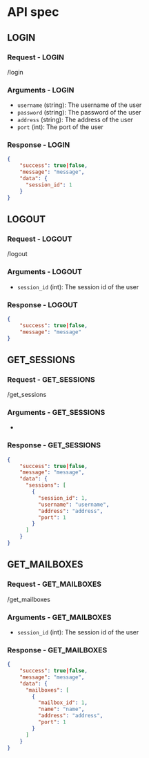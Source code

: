 # API spec

## LOGIN

### Request - LOGIN

/login

### Arguments - LOGIN

- `username` (string): The username of the user
- `password` (string): The password of the user
- `address` (string): The address of the user
- `port` (int): The port of the user

### Response - LOGIN

```json
{
    "success": true|false,
    "message": "message",
    "data": {
      "session_id": 1
    }
}
```

## LOGOUT

### Request - LOGOUT

/logout

### Arguments - LOGOUT

- `session_id` (int): The session id of the user

### Response - LOGOUT

```json
{
    "success": true|false,
    "message": "message"
}
```

## GET_SESSIONS

### Request - GET_SESSIONS

/get_sessions

### Arguments - GET_SESSIONS

-

### Response - GET_SESSIONS

```json
{
    "success": true|false,
    "message": "message",
    "data": {
      "sessions": [
        {
          "session_id": 1,
          "username": "username",
          "address": "address",
          "port": 1
        }
      ]
    }
}
```

## GET_MAILBOXES

### Request - GET_MAILBOXES

/get_mailboxes

### Arguments - GET_MAILBOXES

- `session_id` (int): The session id of the user

### Response - GET_MAILBOXES

```json
{
    "success": true|false,
    "message": "message",
    "data": {
      "mailboxes": [
        {
          "mailbox_id": 1,
          "name": "name",
          "address": "address",
          "port": 1
        }
      ]
    }
}
```
